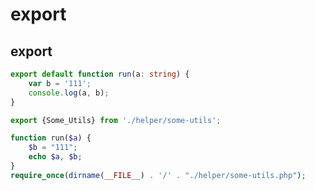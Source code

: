 export
======

## export

```ts
export default function run(a: string) {
    var b = '111';
    console.log(a, b);
}

export {Some_Utils} from './helper/some-utils';
```

```php
function run($a) {
    $b = "111";
    echo $a, $b;
}
require_once(dirname(__FILE__) . '/' . "./helper/some-utils.php");
```